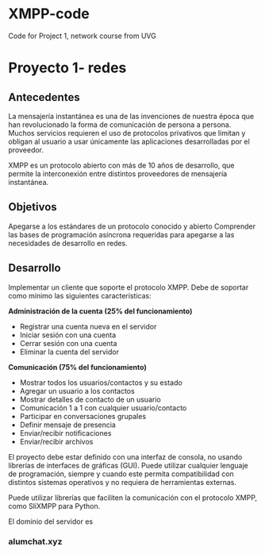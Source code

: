 # XMPP-code
Code for Project 1, network course from UVG

# Proyecto 1- redes

## Antecedentes 
La mensajería instantánea es una de las invenciones de nuestra época que han revolucionado la forma de comunicación de persona a persona. Muchos servicios requieren el uso de protocolos privativos que limitan y obligan al usuario a usar únicamente las aplicaciones desarrolladas por el proveedor.

XMPP es un protocolo abierto con más de 10 años de desarrollo, que permite la interconexión entre distintos proveedores de mensajería instantánea.

## Objetivos
Apegarse a los estándares de un protocolo conocido y abierto
Comprender las bases de programación asíncrona requeridas para apegarse a las necesidades de desarrollo en redes.

## Desarrollo
Implementar un cliente que soporte el protocolo XMPP. Debe de soportar como mínimo las siguientes características:

**Administración de la cuenta (25% del funcionamiento)**
 - Registrar una cuenta nueva en el servidor
 - Iniciar sesión con una cuenta
 - Cerrar sesión con una cuenta
 - Eliminar la cuenta del servidor
 
**Comunicación (75% del funcionamiento)**
 - Mostrar todos los usuarios/contactos y su estado
 - Agregar un usuario a los contactos
 - Mostrar detalles de contacto de un usuario
 - Comunicación 1 a 1 con cualquier usuario/contacto
 - Participar en conversaciones grupales
 - Definir mensaje de presencia
 - Enviar/recibir notificaciones
 - Enviar/recibir archivos
 
El proyecto debe estar definido con una interfaz de consola, no usando librerías de interfaces de gráficas (GUI). Puede utilizar cualquier lenguaje de programación, siempre y cuando este permita compatibilidad con distintos sistemas operativos y no requiera de herramientas externas.

Puede utilizar librerías que faciliten la comunicación con el protocolo XMPP, como SliXMPP para Python.

El dominio del servidor es

### alumchat.xyz
